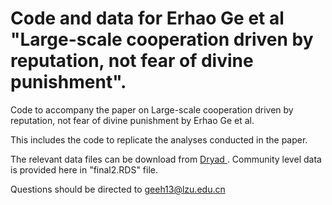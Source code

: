 # Code and data for Erhao Ge et al "Large-scale cooperation driven by reputation, not fear of divine punishment".
Code to accompany the paper on Large-scale cooperation driven by reputation, not fear of divine punishment by Erhao Ge et al.

This includes the code to replicate the analyses conducted in the paper.

The relevant data files can be download from <a  href ="https://doi.org/10.5061/dryad.g48v3m0"> Dryad </a>. Community level data is provided here in "final2.RDS" file.

Questions should be directed to geeh13@lzu.edu.cn
